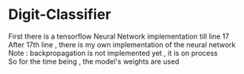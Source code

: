 # Digit-Classifier

First there is a tensorflow Neural Network implementation till line 17
<br>
After 17th line , there is my own implementation of the neural network
<br>
Note : backpropagation is not implemented yet , it is on process
<br>
So for the time being , the model's weights are used